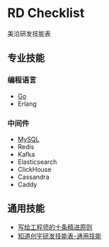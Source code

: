 # RD Checklist

美洽研发技能表

## 专业技能

### 编程语言

- [Go](go)
- Erlang

### 中间件

- [MySQL](mysql)
- Redis
- Kafka
- Elasticsearch
- ClickHouse
- Cassandra
- Caddy

## 通用技能

- [写给工程师的十条精进原则](https://tech.meituan.com/2018/08/16/10-principles-for-engineers.html)
- [知道创宇研发技能表-通用技能](https://rd.readthedocs.io/comm/index.html)
